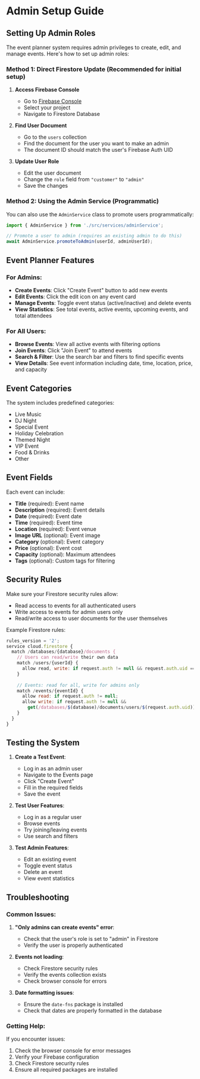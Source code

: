 # Admin Setup Guide

## Setting Up Admin Roles

The event planner system requires admin privileges to create, edit, and manage events. Here's how to set up admin roles:

### Method 1: Direct Firestore Update (Recommended for initial setup)

1. **Access Firebase Console**
   - Go to [Firebase Console](https://console.firebase.google.com)
   - Select your project
   - Navigate to Firestore Database

2. **Find User Document**
   - Go to the `users` collection
   - Find the document for the user you want to make an admin
   - The document ID should match the user's Firebase Auth UID

3. **Update User Role**
   - Edit the user document
   - Change the `role` field from `"customer"` to `"admin"`
   - Save the changes

### Method 2: Using the Admin Service (Programmatic)

You can also use the `AdminService` class to promote users programmatically:

```typescript
import { AdminService } from './src/services/adminService';

// Promote a user to admin (requires an existing admin to do this)
await AdminService.promoteToAdmin(userId, adminUserId);
```

## Event Planner Features

### For Admins:
- **Create Events**: Click "Create Event" button to add new events
- **Edit Events**: Click the edit icon on any event card
- **Manage Events**: Toggle event status (active/inactive) and delete events
- **View Statistics**: See total events, active events, upcoming events, and total attendees

### For All Users:
- **Browse Events**: View all active events with filtering options
- **Join Events**: Click "Join Event" to attend events
- **Search & Filter**: Use the search bar and filters to find specific events
- **View Details**: See event information including date, time, location, price, and capacity

## Event Categories

The system includes predefined categories:
- Live Music
- DJ Night
- Special Event
- Holiday Celebration
- Themed Night
- VIP Event
- Food & Drinks
- Other

## Event Fields

Each event can include:
- **Title** (required): Event name
- **Description** (required): Event details
- **Date** (required): Event date
- **Time** (required): Event time
- **Location** (required): Event venue
- **Image URL** (optional): Event image
- **Category** (optional): Event category
- **Price** (optional): Event cost
- **Capacity** (optional): Maximum attendees
- **Tags** (optional): Custom tags for filtering

## Security Rules

Make sure your Firestore security rules allow:
- Read access to events for all authenticated users
- Write access to events for admin users only
- Read/write access to user documents for the user themselves

Example Firestore rules:
```javascript
rules_version = '2';
service cloud.firestore {
  match /databases/{database}/documents {
    // Users can read/write their own data
    match /users/{userId} {
      allow read, write: if request.auth != null && request.auth.uid == userId;
    }
    
    // Events: read for all, write for admins only
    match /events/{eventId} {
      allow read: if request.auth != null;
      allow write: if request.auth != null && 
        get(/databases/$(database)/documents/users/$(request.auth.uid)).data.role == 'admin';
    }
  }
}
```

## Testing the System

1. **Create a Test Event**:
   - Log in as an admin user
   - Navigate to the Events page
   - Click "Create Event"
   - Fill in the required fields
   - Save the event

2. **Test User Features**:
   - Log in as a regular user
   - Browse events
   - Try joining/leaving events
   - Use search and filters

3. **Test Admin Features**:
   - Edit an existing event
   - Toggle event status
   - Delete an event
   - View event statistics

## Troubleshooting

### Common Issues:

1. **"Only admins can create events" error**:
   - Check that the user's role is set to "admin" in Firestore
   - Verify the user is properly authenticated

2. **Events not loading**:
   - Check Firestore security rules
   - Verify the events collection exists
   - Check browser console for errors

3. **Date formatting issues**:
   - Ensure the `date-fns` package is installed
   - Check that dates are properly formatted in the database

### Getting Help:

If you encounter issues:
1. Check the browser console for error messages
2. Verify your Firebase configuration
3. Check Firestore security rules
4. Ensure all required packages are installed 